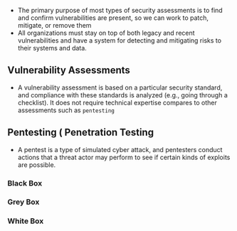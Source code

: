 - The primary purpose of most types of security assessments is to find and confirm vulnerabilities are present, so we can work to patch, mitigate, or remove them
- All organizations must stay on top of both legacy and recent vulnerabilities and have a system for detecting and mitigating risks to their systems and data.

## Vulnerability Assessments
- A vulnerability assessment is based on a particular security standard, and compliance with these standards is analyzed (e.g., going through a checklist). It does not require technical expertise compares to other assessments such as `pentesting`

## Pentesting ( Penetration Testing
- A pentest is a type of simulated cyber attack, and pentesters conduct actions that a threat actor may perform to see if certain kinds of exploits are possible.

### Black Box 

### Grey Box

### White Box

